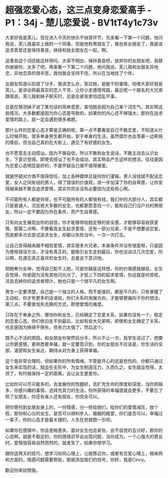 # 超强恋爱心态，这三点变身恋爱高手 - P1：34j - 楚儿恋爱说 - BV1tT4y1c73v

大家好我是芙儿，现在进入今天的快乐不快答环节，先来看一下第一个问题，他问我说，芙儿我喜欢上我的一个同事，但是他有男朋友了，我也有女朋友了，我是该追求真爱还是保持善良，继续和我女朋友在一起，啊。

这善良这个词还能这样用吗，大家不明白，保持善良吧，放弃你的女朋友吧，我替你谢谢你，太多了吧，再来看一下第二个问题，他问我说，芙儿我和女朋友异地恋，异地恋真的很辛苦，我怕我会坚持不住，所以在当地找了个伴。

女朋友知道以后提了分手，我该怎么办，答应她，是能干的事情，哈喽大家好我是芙儿，是讲全网最真实的恋人干货，让你少走感情弯路，最近呢一个报名的大兄弟跟我说，芙儿我和妹子聊天时，总是会紧张害怕混乱坏事。

总是在猜测妹子说了某句话的简单意思，害怕她会因为自己某个词生气，其实啊这些情况，大多数都是因为你心态差导致的，如果你的内心还不够强大，那你在追求爱情的路上，就一定会遇到很多难题。

那什么样的恋爱心态才算是正确的呢，第一点不要看低自己不敢恋爱，不知道从什么时候开始，很多单身男生都开始，安于单身的生活，虽然偶尔也会羡慕一边牵拖的情侣，但当自己真的在大街上，遇见了有好感的女生。

也不愿意去主动搭讪，因为不够自信，所以不敢和女生说话，不敢主动去认识女生，下意识觉得，即使去搭讪了也不会成功，其实啊会产生这样的想法，往往是因为恋爱心态明显是好的，不是怀疑自己值不值得被爱。

就是怀疑对方值不值得信任，加上各种媒体总是向你们灌输，男人没钱就不配谈恋爱，女人之间有钱的男人，得了错误的价值观，进一步加深了你的自卑感，让你变得越来越不敢去追求爱情，其实你完全没有必要因为这些担心啊。

不可能所有人都是帅哥，也不可能所有的人都很有钱，我们中的大部分人，其实都只是普通人，况且绝大多数的女生，也都更愿意找一个，能和自己们当户对的男朋友，所以一定不要因为外在条件，而产生自卑感。

只有向女生展现出你的自信，你才能够带给她足够的安全感，才能够容易收获爱情，那第二点啊，不要看高女生起求爱情，还有一部分兄弟，不是不想要谈恋爱，而是都多次去尝试追求女生，却都以失败当中，一次一次打击。

让自己变得越来越不相信爱情，其实很多大兄弟，本身条件并没有很差呀，只是因为使用错误方法，才没有真正的，能吸引女生走到最后，你也没谈过几次恋爱，所以啊，在遇见真正喜欢的女生时，总是会下意识地。

把她奉为女神，觉得自己配不上她，可是你越是这样想，你的价值感就越低，女生会觉得，你是因为没有其他闪光点了，才低三下四的起求爱情，你这就是何苦呢，况且去掉你的追求者预计，她也只是一个很平凡的女生啊。

男生一定要清楚，自己是一个独立的人格，而不是谁的，都是平凡的，只有掌握了主动权，你才有更多的话语权，你们关系的发展方向，才能够更偏向于你的想法，第三点，不要害怕失去换的方式，即使爱情的难度。

只存在于单身之外，哪怕你和女生，已经确定了恋爱关系，如果你没有一个，稳定的恋爱心态，你们依旧走不到最后，比如有些大兄弟啊，即使和女生确定了关系，也总是因为换得不换失，债务力太强了，然后这个。

既不心不活的原因，和女朋友吵架然后分手，所以不止一次，我学生说过了，想要让你更感情，更熟悉更幸福，就一定要意识到，你的女朋友不应该是，你生活的全部，渴望和女生亲近，期待从对方身上获得幸福。

这个是非常合理的，但如果你的所有情绪，不管是开心的还是悲伤的，你都只通过女生来实现的话，就会在无形中，为女生制造压力，久而久之，女生就会觉得，太烦了，有时候保持一定的距离，会让女生更爱你。

比如你可以尽可能多的，去发展你的性圈好，去扩充生命的厚度和深度，当你把越多，你感兴趣的事情，选择充其力的生活，你所获得的幸福感就会更多，不要忘了除了女朋友，你还有亲人还有朋友，你完全可以。

把你寄托到女朋友身上的，一份情感，分一些给她们，给你们的爱情减压，放个假，那你和心仪的女生，是否可以顺利步入，婚姻的殿堂，你们是否可以，幸福过一辈子，你的心态才是最关键的，人生在世就图一乐呗。

如果你在感情中，你会患格患失，面对女生也会紧张，会不自觉的去讨好，那你的心态啊，就是不稳定的，你的感情迟早会出现问题，当你成为，一个心强大的男女时，爱情很容易自然而然的，就发生了，如果你想学习。

跟你这两天的技巧，想学习如何心理上，让她靠近你，或者有恋爱心理上，相亲网和方面的，情感问题需要帮助，那就添加我们的信号，你好，我是Cincy。

歡迎你來訪問我。